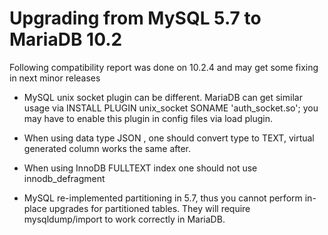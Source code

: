 # Upgrading from MySQL 5.7 to MariaDB 10.2

Following compatibility report was done on 10.2.4 and may get some fixing in next minor releases

- MySQL unix socket plugin can be different. MariaDB can get similar usage via INSTALL PLUGIN unix_socket SONAME  'auth_socket.so';  you may have to enable this plugin in config files via load plugin.

- When using data type JSON , one should convert type to TEXT, virtual generated column works the same after.

- When using InnoDB FULLTEXT index one should not use innodb_defragment

- MySQL re-implemented partitioning in 5.7, thus you cannot perform in-place upgrades for partitioned tables.  They will require mysqldump/import to work correctly in MariaDB.
